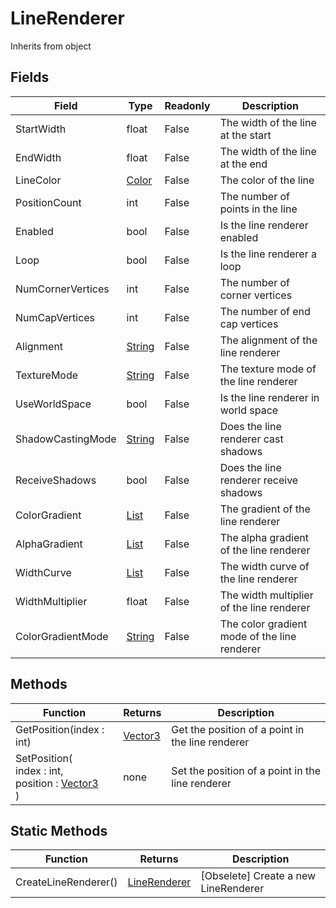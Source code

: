 # LineRenderer
Inherits from object
## Fields
|Field|Type|Readonly|Description|
|---|---|---|---|
|StartWidth|float|False|The width of the line at the start|
|EndWidth|float|False|The width of the line at the end|
|LineColor|[Color](../objects/Color.md)|False|The color of the line|
|PositionCount|int|False|The number of points in the line|
|Enabled|bool|False|Is the line renderer enabled|
|Loop|bool|False|Is the line renderer a loop|
|NumCornerVertices|int|False|The number of corner vertices|
|NumCapVertices|int|False|The number of end cap vertices|
|Alignment|[String](../static/String.md)|False|The alignment of the line renderer|
|TextureMode|[String](../static/String.md)|False|The texture mode of the line renderer|
|UseWorldSpace|bool|False|Is the line renderer in world space|
|ShadowCastingMode|[String](../static/String.md)|False|Does the line renderer cast shadows|
|ReceiveShadows|bool|False|Does the line renderer receive shadows|
|ColorGradient|[List](../objects/List.md)|False|The gradient of the line renderer|
|AlphaGradient|[List](../objects/List.md)|False|The alpha gradient of the line renderer|
|WidthCurve|[List](../objects/List.md)|False|The width curve of the line renderer|
|WidthMultiplier|float|False|The width multiplier of the line renderer|
|ColorGradientMode|[String](../static/String.md)|False|The color gradient mode of the line renderer|
## Methods
|Function|Returns|Description|
|---|---|---|
|GetPosition(index : int)|[Vector3](../objects/Vector3.md)|Get the position of a point in the line renderer|
|SetPosition(<br/>index : int,<br/>position : [Vector3](../objects/Vector3.md)<br/>)|none|Set the position of a point in the line renderer|
## Static Methods
|Function|Returns|Description|
|---|---|---|
|CreateLineRenderer()|[LineRenderer](../objects/LineRenderer.md)|[Obselete] Create a new LineRenderer|
